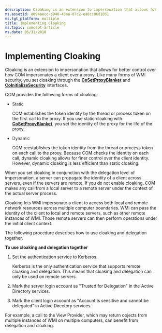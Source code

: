 ```yaml
---
description: Cloaking is an extension to impersonation that allows for better control over how COM impersonates a client over a proxy. Like many forms of WMI security, you set cloaking through the CoSetProxyBlanket and CoInitializeSecurity interfaces.
ms.assetid: e094aecc-e940-43aa-87c2-ea8cc86d1051
ms.tgt_platform: multiple
title: Implementing Cloaking
ms.topic: concept-article
ms.date: 05/31/2018
---
```


# Implementing Cloaking

Cloaking is an extension to impersonation that allows for better control over how COM impersonates a client over a proxy. Like many forms of WMI security, you set cloaking through the [**CoSetProxyBlanket**](/windows/win32/api/combaseapi/nf-combaseapi-cosetproxyblanket) and [**CoInitializeSecurity**](/windows/win32/api/combaseapi/nf-combaseapi-coinitializesecurity) interfaces.

COM provides the following forms of cloaking:

-   Static

    COM establishes the token identity by the thread or process token on the first call to the proxy. If you use static cloaking with [**CoSetProxyBlanket**](/windows/win32/api/combaseapi/nf-combaseapi-cosetproxyblanket), you set the identity of the proxy for the life of the proxy.

-   Dynamic

    COM reestablishes the token identity from the thread or process token on each call to the proxy. Because COM checks the identity on each call, dynamic cloaking allows for finer control over the client identity. However, dynamic cloaking is less efficient than static cloaking.

When you set cloaking in conjunction with the delegation level of impersonation, a server can propagate the identity of a client across servers, even if the servers are remote. If you do not enable cloaking, COM makes any call from a local server to a remote server under the context of the actual server process.

Cloaking lets WMI impersonate a client to access both local and remote network resources across multiple computer boundaries. WMI can pass the identity of the client to local and remote servers, such as other remote instances of WMI. Those remote servers can then perform operations under the initial client context.

The following procedure describes how to use cloaking and delegation together.

**To use cloaking and delegation together**

1.  Set the authentication service to Kerberos.

    Kerberos is the only authentication service that supports remote cloaking and delegation. This means that cloaking and delegation can only be used on remote servers.

2.  Mark the server login account as "Trusted for Delegation" in the Active Directory services.
3.  Mark the client login account as "Account is sensitive and cannot be delegated" in Active Directory services.

For example, a call to the View Provider, which may return objects from multiple instances of WMI on multiple computers, can benefit from delegation and cloaking.

 

 
